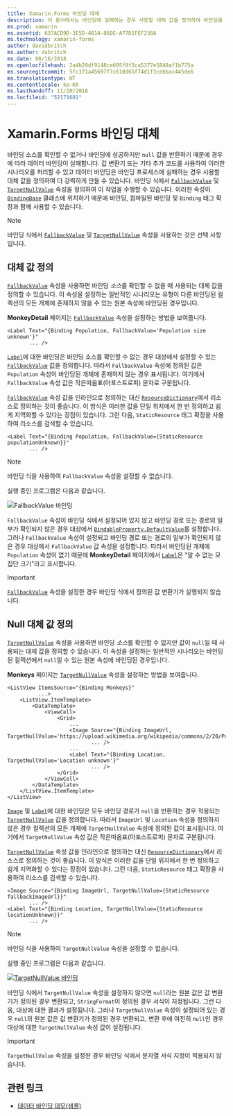 ```yaml
---
title: Xamarin.Forms 바인딩 대체
description: 이 문서에서는 바인딩에 실패하는 경우 사용할 대체 값을 정의하여 바인딩을 보다 강력하게 만드는 방법에 대해 설명합니다.
ms.prod: xamarin
ms.assetid: 637ACD9D-3E5D-4014-86DE-A77D1FEF238A
ms.technology: xamarin-forms
author: davidbritch
ms.author: dabritch
ms.date: 08/16/2018
ms.openlocfilehash: 2a4b29df9148ce695f8f3ca5377e5848af1b775a
ms.sourcegitcommit: 5fc171a45697f7c610d65f74d1f3cebbac445de6
ms.translationtype: HT
ms.contentlocale: ko-KR
ms.lasthandoff: 11/20/2018
ms.locfileid: "52171601"
---
```

# <a name="xamarinforms-binding-fallbacks"></a>Xamarin.Forms 바인딩 대체

바인딩 소스를 확인할 수 없거나 바인딩에 성공하지만 `null` 값을 반환하기 때문에 경우에 따라 데이터 바인딩이 실패합니다. 값 변환기 또는 기타 추가 코드를 사용하여 이러한 시나리오를 처리할 수 있고 데이터 바인딩은 바인딩 프로세스에 실패하는 경우 사용할 대체 값을 정의하여 더 강력하게 만들 수 있습니다. 바인딩 식에서 [`FallbackValue`](xref:Xamarin.Forms.BindingBase.FallbackValue) 및 [`TargetNullValue`](xref:Xamarin.Forms.BindingBase.TargetNullValue) 속성을 정의하여 이 작업을 수행할 수 있습니다. 이러한 속성이 [`BindingBase`](xref:Xamarin.Forms.BindingBase) 클래스에 위치하기 때문에 바인딩, 컴파일된 바인딩 및 `Binding` 태그 확장과 함께 사용할 수 있습니다.

> [!NOTE]
> 바인딩 식에서 [`FallbackValue`](xref:Xamarin.Forms.BindingBase.FallbackValue) 및 [`TargetNullValue`](xref:Xamarin.Forms.BindingBase.TargetNullValue) 속성을 사용하는 것은 선택 사항입니다.

## <a name="defining-a-fallback-value"></a>대체 값 정의

[`FallbackValue`](xref:Xamarin.Forms.BindingBase.FallbackValue) 속성을 사용하면 바인딩 *소스*를 확인할 수 없을 때 사용되는 대체 값을 정의할 수 있습니다. 이 속성을 설정하는 일반적인 시나리오는 유형이 다른 바인딩된 컬렉션의 모든 개체에 존재하지 않을 수 있는 원본 속성에 바인딩된 경우입니다.

**MonkeyDetail** 페이지는 [`FallbackValue`](xref:Xamarin.Forms.BindingBase.FallbackValue) 속성을 설정하는 방법을 보여줍니다.

```xaml
<Label Text="{Binding Population, FallbackValue='Population size unknown'}"
       ... />   
```

[`Label`](xref:Xamarin.Forms.Label)에 대한 바인딩은 바인딩 소스를 확인할 수 없는 경우 대상에서 설정할 수 있는 [`FallbackValue`](xref:Xamarin.Forms.BindingBase.FallbackValue) 값을 정의합니다. 따라서 `FallbackValue` 속성에 정의된 값은 `Population` 속성이 바인딩된 개체에 존재하지 않는 경우 표시됩니다. 여기에서 `FallbackValue` 속성 값은 작은따옴표(아포스트로피) 문자로 구분됩니다.

[`FallbackValue`](xref:Xamarin.Forms.BindingBase.FallbackValue) 속성 값을 인라인으로 정의하는 대신 [`ResourceDictionary`](xref:Xamarin.Forms.ResourceDictionary)에서 리소스로 정의하는 것이 좋습니다. 이 방식은 이러한 값을 단일 위치에서 한 번 정의하고 쉽게 지역화할 수 있다는 장점이 있습니다. 그런 다음, `StaticResource` 태그 확장을 사용하여 리소스를 검색할 수 있습니다.

```xaml
<Label Text="{Binding Population, FallbackValue={StaticResource populationUnknown}}"
       ... />  
```

> [!NOTE]
> 바인딩 식을 사용하여 `FallbackValue` 속성을 설정할 수 없습니다.

실행 중인 프로그램은 다음과 같습니다.

![FallbackValue 바인딩](binding-fallbacks-images/bindingunavailable-detail-cropped.png "FallbackValue 바인딩")

`FallbackValue` 속성이 바인딩 식에서 설정되어 있지 않고 바인딩 경로 또는 경로의 일부가 확인되지 않은 경우 대상에서 [`BindableProperty.DefaultValue`](xref:Xamarin.Forms.BindableProperty.DefaultValue)를 설정합니다. 그러나 `FallbackValue` 속성이 설정되고 바인딩 경로 또는 경로의 일부가 확인되지 않은 경우 대상에서 `FallbackValue` 값 속성을 설정합니다. 따라서 바인딩된 개체에 `Population` 속성이 없기 때문에 **MonkeyDetail** 페이지에서 [`Label`](xref:Xamarin.Forms.Label)은 "알 수 없는 모집단 크기"라고 표시합니다.

> [!IMPORTANT]
> [`FallbackValue`](xref:Xamarin.Forms.BindingBase.FallbackValue) 속성을 설정한 경우 바인딩 식에서 정의된 값 변환기가 실행되지 않습니다.

## <a name="defining-a-null-replacement-value"></a>Null 대체 값 정의

[`TargetNullValue`](xref:Xamarin.Forms.BindingBase.TargetNullValue) 속성을 사용하면 바인딩 *소스*를 확인할 수 없지만 값이 `null`일 때 사용되는 대체 값을 정의할 수 있습니다. 이 속성을 설정하는 일반적인 시나리오는 바인딩된 컬렉션에서 `null`일 수 있는 원본 속성에 바인딩된 경우입니다.

**Monkeys** 페이지는 [`TargetNullValue`](xref:Xamarin.Forms.BindingBase.TargetNullValue) 속성을 설정하는 방법을 보여줍니다.

```xaml
<ListView ItemsSource="{Binding Monkeys}"
          ...>
    <ListView.ItemTemplate>
        <DataTemplate>
            <ViewCell>
                <Grid>
                    ...
                    <Image Source="{Binding ImageUrl, TargetNullValue='https://upload.wikimedia.org/wikipedia/commons/2/20/Point_d_interrogation.jpg'}"
                           ... />
                    ...
                    <Label Text="{Binding Location, TargetNullValue='Location unknown'}"
                           ... />
                </Grid>
            </ViewCell>
        </DataTemplate>
    </ListView.ItemTemplate>
</ListView>
```

[`Image`](xref:Xamarin.Forms.Image) 및 [`Label`](xref:Xamarin.Forms.Label)에 대한 바인딩은 모두 바인딩 경로가 `null`을 반환하는 경우 적용되는 [`TargetNullValue`](xref:Xamarin.Forms.BindingBase.TargetNullValue) 값을 정의합니다. 따라서 `ImageUrl` 및 `Location` 속성을 정의하지 않은 경우 컬렉션의 모든 개체에 `TargetNullValue` 속성에 정의된 값이 표시됩니다. 여기에서 `TargetNullValue` 속성 값은 작은따옴표(아포스트로피) 문자로 구분됩니다.

[`TargetNullValue`](xref:Xamarin.Forms.BindingBase.TargetNullValue) 속성 값을 인라인으로 정의하는 대신 [`ResourceDictionary`](xref:Xamarin.Forms.ResourceDictionary)에서 리소스로 정의하는 것이 좋습니다. 이 방식은 이러한 값을 단일 위치에서 한 번 정의하고 쉽게 지역화할 수 있다는 장점이 있습니다. 그런 다음, `StaticResource` 태그 확장을 사용하여 리소스를 검색할 수 있습니다.

```xaml
<Image Source="{Binding ImageUrl, TargetNullValue={StaticResource fallbackImageUrl}}"
       ... />
<Label Text="{Binding Location, TargetNullValue={StaticResource locationUnknown}}"
       ... />
```

> [!NOTE]
> 바인딩 식을 사용하여 `TargetNullValue` 속성을 설정할 수 없습니다.

실행 중인 프로그램은 다음과 같습니다.

[![TargetNullValue 바인딩](binding-fallbacks-images/bindingunavailable-small.png "TargetNullValue 바인딩")](binding-fallbacks-images/bindingunavailable-large.png#lightbox "TargetNullValue 바인딩")

바인딩 식에서 `TargetNullValue` 속성을 설정하지 않으면 `null`라는 원본 값은 값 변환기가 정의된 경우 변환되고, `StringFormat`이 정의된 경우 서식이 지정됩니다. 그런 다음, 대상에 대한 결과가 설정됩니다. 그러나 `TargetNullValue` 속성이 설정되어 있는 경우 `null`의 원본 값은 값 변환기가 정의된 경우 변환되고, 변환 후에 여전히 `null`인 경우 대상에 대한 `TargetNullValue` 속성 값이 설정됩니다.

> [!IMPORTANT]
> `TargetNullValue` 속성을 설정한 경우 바인딩 식에서 문자열 서식 지정이 적용되지 않습니다.

## <a name="related-links"></a>관련 링크

- [데이터 바인딩 데모(샘플)](https://developer.xamarin.com/samples/xamarin-forms/DataBindingDemos/)
